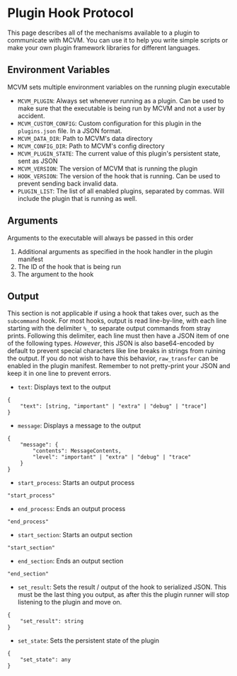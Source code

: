 # Plugin Hook Protocol
This page describes all of the mechanisms available to a plugin to communicate with MCVM. You can use it to help you write simple scripts or make your own plugin framework libraries for different languages.

## Environment Variables
MCVM sets multiple environment variables on the running plugin executable

- `MCVM_PLUGIN`: Always set whenever running as a plugin. Can be used to make sure that the executable is being run by MCVM and not a user by accident.
- `MCVM_CUSTOM_CONFIG`: Custom configuration for this plugin in the `plugins.json` file. In a JSON format.
- `MCVM_DATA_DIR`: Path to MCVM's data directory
- `MCVM_CONFIG_DIR`: Path to MCVM's config directory
- `MCVM_PLUGIN_STATE`: The current value of this plugin's persistent state, sent as JSON
- `MCVM_VERSION`: The version of MCVM that is running the plugin
- `HOOK_VERSION`: The version of the hook that is running. Can be used to prevent sending back invalid data.
- `PLUGIN_LIST`: The list of all enabled plugins, separated by commas. Will include the plugin that is running as well.

## Arguments
Arguments to the executable will always be passed in this order
1. Additional arguments as specified in the hook handler in the plugin manifest
2. The ID of the hook that is being run
3. The argument to the hook

## Output
This section is not applicable if using a hook that takes over, such as the `subcommand` hook. For most hooks, output is read line-by-line, with each line starting with the delimiter `%_` to separate output commands from stray prints. Following this delimiter, each line must then have a JSON item of one of the following types. *However*, this JSON is also base64-encoded by default to prevent special characters like line breaks in strings from ruining the output. If you do not wish to have this behavior, `raw_transfer` can be enabled in the plugin manifest. Remember to not pretty-print your JSON and keep it in one line to prevent errors.

- `text`: Displays text to the output
```
{
	"text": [string, "important" | "extra" | "debug" | "trace"]
}
```
- `message`: Displays a message to the output
```
{
	"message": {
		"contents": MessageContents,
		"level": "important" | "extra" | "debug" | "trace"
	}
}
```
- `start_process`: Starts an output process
```
"start_process"
```
- `end_process`: Ends an output process
```
"end_process"
```
- `start_section`: Starts an output section
```
"start_section"
```
- `end_section`: Ends an output section
```
"end_section"
```
- `set_result`: Sets the result / output of the hook to serialized JSON. This must be the last thing you output, as after this the plugin runner will stop listening to the plugin and move on.
```
{
	"set_result": string
}
```
- `set_state`: Sets the persistent state of the plugin
```
{
	"set_state": any
}
